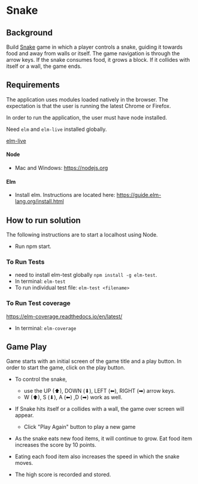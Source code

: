 # Snake

## Background

Build [Snake](<https://en.wikipedia.org/wiki/Snake_(video_game_genre)>) game in which a player controls a snake, guiding it towards food and away from walls or itself. The game navigation is through the arrow keys. If the snake consumes food, it grows a block. If it collides with itself or a wall, the game ends.

## Requirements

The application uses modules loaded natively in the browser. The expectation is that the user is running the latest Chrome or Firefox.

In order to run the application, the user must have node installed.

Need `elm` and `elm-live` installed globally.

[elm-live](https://github.com/wking-io/elm-live)

#### Node

- Mac and Windows: https://nodejs.org

#### Elm

- Install elm. Instructions are located here: https://guide.elm-lang.org/install.html

## How to run solution

The following instructions are to start a localhost using Node.

- Run npm start.

### To Run Tests
- need to install elm-test globally `npm install -g elm-test`.
- In terminal: `elm-test`
- To run individual test file: `elm-test <filename>`

### To Run Test coverage
https://elm-coverage.readthedocs.io/en/latest/
- In terminal: `elm-coverage`

## Game Play

Game starts with an initial screen of the game title and a play button. In order to start the game, click on the play button.

- To control the snake,

  - use the UP (⬆), DOWN (⬇︎), LEFT (⬅︎), RIGHT (➡︎) arrow keys.
  - W (⬆), S (⬇︎), A (⬅︎) ,D (➡︎) work as well.

- If Snake hits itself or a collides with a wall, the game over screen will appear.

  - Click "Play Again" button to play a new game

- As the snake eats new food items, it will continue to grow. Eat food item increases the score by 10 points.

- Eating each food item also increases the speed in which the snake moves.

- The high score is recorded and stored.

